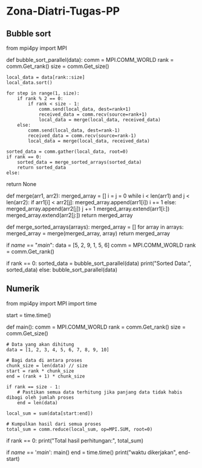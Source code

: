 # Zona-Diatri-Tugas-PP
## Bubble sort
from mpi4py import MPI

def bubble_sort_parallel(data):
    comm = MPI.COMM_WORLD
    rank = comm.Get_rank()
    size = comm.Get_size()
    
    local_data = data[rank::size]
    local_data.sort()
    
    for step in range(1, size):
        if rank % 2 == 0:
            if rank < size - 1:
                comm.send(local_data, dest=rank+1)
                received_data = comm.recv(source=rank+1)
                local_data = merge(local_data, received_data)
        else:
            comm.send(local_data, dest=rank-1)
            received_data = comm.recv(source=rank-1)
            local_data = merge(local_data, received_data)
    
    sorted_data = comm.gather(local_data, root=0)
    if rank == 0:
        sorted_data = merge_sorted_arrays(sorted_data)
        return sorted_data
    else:
return None

def merge(arr1, arr2):
    merged_array = []
    i = j = 0
    while i < len(arr1) and j < len(arr2):
        if arr1[i] < arr2[j]:
            merged_array.append(arr1[i])
            i += 1
        else:
            merged_array.append(arr2[j])
            j += 1
    merged_array.extend(arr1[i:])
    merged_array.extend(arr2[j:])
    return merged_array

def merge_sorted_arrays(arrays):
    merged_array = []
    for array in arrays:
        merged_array = merge(merged_array, array)
    return merged_array

if _name_ == "_main_":
    data = [5, 2, 9, 1, 5, 6]
    comm = MPI.COMM_WORLD
    rank = comm.Get_rank()

if rank == 0:
        sorted_data = bubble_sort_parallel(data)
        print("Sorted Data:", sorted_data)
    else:
        bubble_sort_parallel(data)


  ## Numerik
  from mpi4py import MPI
import time

start = time.time()

def main():
    comm = MPI.COMM_WORLD
    rank = comm.Get_rank()
    size = comm.Get_size()

    # Data yang akan dihitung
    data = [1, 2, 3, 4, 5, 6, 7, 8, 9, 10]

    # Bagi data di antara proses
    chunk_size = len(data) // size
    start = rank * chunk_size
    end = (rank + 1) * chunk_size

    if rank == size - 1:
        # Pastikan semua data terhitung jika panjang data tidak habis dibagi oleh jumlah proses
        end = len(data)

    local_sum = sum(data[start:end])

    # Kumpulkan hasil dari semua proses
    total_sum = comm.reduce(local_sum, op=MPI.SUM, root=0)
if rank == 0:
        print("Total hasil perhitungan:", total_sum)

if _name_ == '_main_':
    main()
end = time.time()
print("waktu dikerjakan", end-start)
